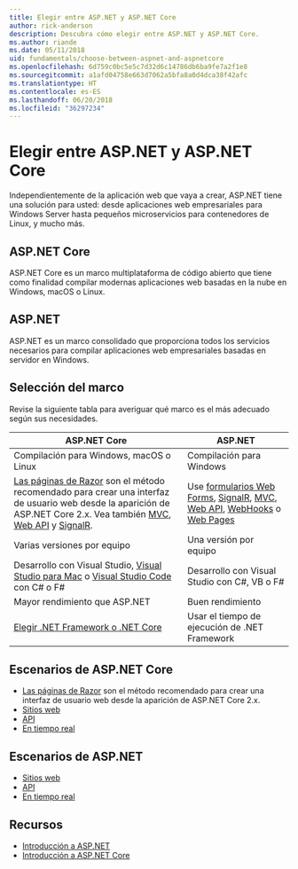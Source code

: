 ```yaml
---
title: Elegir entre ASP.NET y ASP.NET Core
author: rick-anderson
description: Descubra cómo elegir entre ASP.NET y ASP.NET Core.
ms.author: riande
ms.date: 05/11/2018
uid: fundamentals/choose-between-aspnet-and-aspnetcore
ms.openlocfilehash: 6d759c0bc5e5c7d32d6c14786db6ba9fe7a2f1e8
ms.sourcegitcommit: a1afd04758e663d7062a5bfa8a0d4dca38f42afc
ms.translationtype: HT
ms.contentlocale: es-ES
ms.lasthandoff: 06/20/2018
ms.locfileid: "36297234"
---
```

# <a name="choose-between-aspnet-and-aspnet-core"></a>Elegir entre ASP.NET y ASP.NET Core

Independientemente de la aplicación web que vaya a crear, ASP.NET tiene una solución para usted: desde aplicaciones web empresariales para Windows Server hasta pequeños microservicios para contenedores de Linux, y mucho más.

## <a name="aspnet-core"></a>ASP.NET Core

ASP.NET Core es un marco multiplataforma de código abierto que tiene como finalidad compilar modernas aplicaciones web basadas en la nube en Windows, macOS o Linux.

## <a name="aspnet"></a>ASP.NET

ASP.NET es un marco consolidado que proporciona todos los servicios necesarios para compilar aplicaciones web empresariales basadas en servidor en Windows.

## <a name="framework-selection"></a>Selección del marco

Revise la siguiente tabla para averiguar qué marco es el más adecuado según sus necesidades.

| ASP.NET Core | ASP.NET |
|---|---|
|Compilación para Windows, macOS o Linux|Compilación para Windows|
|[Las páginas de Razor](xref:razor-pages/index) son el método recomendado para crear una interfaz de usuario web desde la aparición de ASP.NET Core 2.x. Vea también [MVC](xref:mvc/overview), [Web API](xref:tutorials/first-web-api) y [SignalR](xref:signalr/introduction).|Use [formularios Web Forms](/aspnet/web-forms), [SignalR](/aspnet/signalr), [MVC](/aspnet/mvc), [Web API](/aspnet/web-api/), [WebHooks](/aspnet/webhooks/) o [Web Pages](/aspnet/web-pages)|
|Varias versiones por equipo|Una versión por equipo|
|Desarrollo con Visual Studio, [Visual Studio para Mac](https://www.visualstudio.com/vs/visual-studio-mac/) o [Visual Studio Code](https://code.visualstudio.com/) con C# o F#|Desarrollo con Visual Studio con C#, VB o F#|
|Mayor rendimiento que ASP.NET|Buen rendimiento|
|[Elegir .NET Framework o .NET Core](/dotnet/articles/standard/choosing-core-framework-server)|Usar el tiempo de ejecución de .NET Framework|

## <a name="aspnet-core-scenarios"></a>Escenarios de ASP.NET Core

* [Las páginas de Razor](xref:razor-pages/index) son el método recomendado para crear una interfaz de usuario web desde la aparición de ASP.NET Core 2.x.
* [Sitios web](xref:tutorials/first-mvc-app/index)
* [API](xref:tutorials/first-web-api)
* [En tiempo real](xref:signalr/index)

## <a name="aspnet-scenarios"></a>Escenarios de ASP.NET

* [Sitios web](/aspnet/mvc)
* [API](/aspnet/web-api)
* [En tiempo real](/aspnet/signalr)

## <a name="resources"></a>Recursos

* [Introducción a ASP.NET](/aspnet/overview)
* [Introducción a ASP.NET Core](xref:index)
